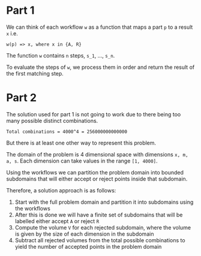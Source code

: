 # Part 1

We can think of each workflow `w` as a function that maps a part `p` to a result `x` i.e. 

```text
w(p) => x, where x in {A, R}
```

The function `w` contains `n` steps, `s_1`, ..., `s_n`.

To evaluate the steps of `w`, we process them in order and return the result of the first matching step.

# Part 2

The solution used for part 1 is not going to work due to there being too many possible distinct combinations.

```text
Total combinations = 4000^4 = 256000000000000
```

But there is at least one other way to represent this problem.

The domain of the problem is 4 dimensional space with dimensions `x, m, a, s`.
Each dimension can take values in the range `[1, 4000]`.

Using the workflows we can partition the problem domain into bounded subdomains that will either accept or reject points inside that subdomain.

Therefore, a solution approach is as follows:

1. Start with the full problem domain and partition it into subdomains using the workflows
2. After this is done we will have a finite set of subdomains that will be labelled either accept `A` or reject `R`
3. Compute the volume `V` for each rejected subdomain, where the volume is given by the size of each dimension in the subdomain
4. Subtract all rejected volumes from the total possible combinations to yield the number of accepted points in the problem domain

